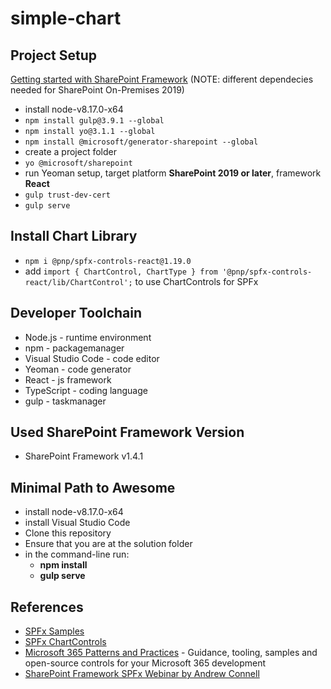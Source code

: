 # simple-chart

## Project Setup

[Getting started with SharePoint Framework](https://docs.microsoft.com/en-us/sharepoint/dev/spfx/set-up-your-development-environment)
(NOTE: different dependecies needed for SharePoint On-Premises 2019)

- install node-v8.17.0-x64
- ```npm install gulp@3.9.1 --global```
- ```npm install yo@3.1.1 --global```
- ```npm install @microsoft/generator-sharepoint --global```
- create a project folder
- ```yo @microsoft/sharepoint```
- run Yeoman setup, target platform **SharePoint 2019 or later**, framework **React**
- ```gulp trust-dev-cert```
- ```gulp serve```

## Install Chart Library

- ```npm i @pnp/spfx-controls-react@1.19.0```
- add ```import { ChartControl, ChartType } from '@pnp/spfx-controls-react/lib/ChartControl';``` to use ChartControls for SPFx

## Developer Toolchain

- Node.js - runtime environment
- npm - packagemanager
- Visual Studio Code - code editor
- Yeoman - code generator
- React - js framework
- TypeScript - coding language
- gulp - taskmanager

## Used SharePoint Framework Version

- SharePoint Framework v1.4.1

## Minimal Path to Awesome

- install node-v8.17.0-x64
- install Visual Studio Code
- Clone this repository
- Ensure that you are at the solution folder
- in the command-line run:
  - **npm install**
  - **gulp serve**

## References

- [SPFx Samples](https://github.com/pnp/sp-dev-fx-webparts/tree/main/samples)
- [SPFx ChartControls](https://pnp.github.io/sp-dev-fx-controls-react/controls/ChartControl/)
- [Microsoft 365 Patterns and Practices](https://aka.ms/m365pnp) - Guidance, tooling, samples and open-source controls for your Microsoft 365 development
- [SharePoint Framework SPFx Webinar by Andrew Connell](https://www.youtube.com/watch?v=AO69ziaCxMc)
